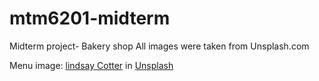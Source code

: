 # mtm6201-midterm
Midterm project- Bakery shop
All images were taken from Unsplash.com

Menu image: <a href="https://unsplash.com/@cottercrunch?utm_source=unsplash&utm_medium=referral&utm_content=creditCopyText">lindsay Cotter</a> in <a href="https://unsplash.com/es?utm_source=unsplash&utm_medium=referral&utm_content=creditCopyText">Unsplash</a>
  